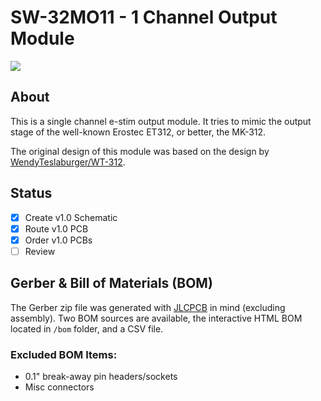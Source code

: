 # SW-32MO11 - 1 Channel Output Module
<img align="center" src="../../../doc/images/SW-32MO10.png">

## About
This is a single channel e-stim output module. It tries to mimic the output stage of the well-known Erostec ET312, or better, the MK-312.

The original design of this module was based on the design by [WendyTeslaburger/WT-312](https://github.com/WendyTeslaburger/WT-312).

## Status
- [x] Create v1.0 Schematic
- [x] Route v1.0 PCB
- [x] Order v1.0 PCBs
- [ ] Review 

## Gerber & Bill of Materials (BOM)
The Gerber zip file was generated with [JLCPCB](https://jlcpcb.com/) in mind (excluding assembly).
Two BOM sources are available, the interactive HTML BOM located in `/bom` folder, and a CSV file.

### Excluded BOM Items:
- 0.1" break-away pin headers/sockets
- Misc connectors